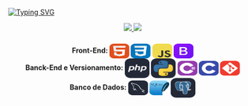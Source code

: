 [![Typing SVG](https://readme-typing-svg.herokuapp.com/?color=5DB5E6&size=35&center=true&vCenter=true&width=1000&lines=Douglas+Guilherme+/+Data+Inter+at+ModalGR+:%29)](https://git.io/typing-svg)
<div align="center">
  <a href="https://github.com/douglas074">
        <img height="180em" src="https://github-readme-stats.vercel.app/api/top-langs/?username=douglas074&layout=compact&langs_count=7&theme=transparent"/>
        <img height="180em" src="https://github-readme-stats.vercel.app/api?username=douglas074&show_icons=true&theme=transparent&include_all_commits=true&count_private=true"/>
  </a>
        <h3></h3>
      <div>
        <h4>Front-End:
        <img align="center" alt="Douglas-HTML" height="30" width="40" src="https://github.com/tandpfun/skill-icons/blob/main/icons/HTML.svg">
        <img align="center" alt="Douglas-CSS" height="30" width="40" src="https://github.com/tandpfun/skill-icons/blob/main/icons/CSS.svg">
        <img align="center" alt="Douglas-Js" height="30" width="40" src="https://github.com/tandpfun/skill-icons/blob/main/icons/JavaScript.svg">
        <img align="center" alt="Douglas-Bootstrap" height="30" width="40" src='https://github.com/tandpfun/skill-icons/blob/main/icons/Bootstrap.svg'>
        <br>Banck-End e Versionamento:
        <img align="center" alt="Douglas-PHP" height="40" width="50" src='https://github.com/tandpfun/skill-icons/blob/main/icons/PHP-Dark.svg'>
        <img align="center" alt="Douglas-Python" height="40" width="50" src='https://github.com/tandpfun/skill-icons/blob/main/icons/Python-Dark.svg'>
        <img align="center" alt="Douglas-c#" height="30" width="40" src='https://github.com/tandpfun/skill-icons/blob/main/icons/CS.svg'>
        <img align="center" alt="Douglas-C" height="30" width="40" src='https://github.com/tandpfun/skill-icons/blob/main/icons/C.svg'>
        <img align="center" alt="Douglas-Git" height="30" width="40" src='https://github.com/tandpfun/skill-icons/blob/main/icons/Git.svg'>
        <br>Banco de Dados:
        <img align="center" alt="Douglas-MySQL" height="30" width="40" src='https://github.com/tandpfun/skill-icons/blob/main/icons/MySQL-Dark.svg'>
        <img align="center" alt="Douglas-SQLite" height="30" width="40" src='https://github.com/tandpfun/skill-icons/blob/main/icons/SQLite.svg'>
        <img align="center" alt="Douglas-SQLite" height="40" width="50" src='https://github.com/tandpfun/skill-icons/blob/main/icons/PostgreSQL-Dark.svg'>
          </h4>
        </div>
     <div>
</div>


